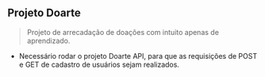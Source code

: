 ## Projeto Doarte

> Projeto de arrecadação de doações com intuito apenas de aprendizado.

- Necessário rodar o projeto Doarte API, para que as requisições de POST e GET de cadastro de usuários sejam realizados.
